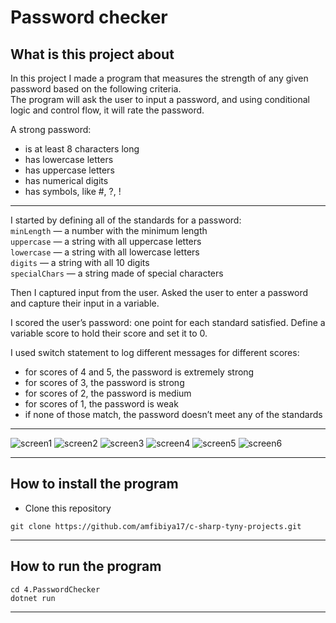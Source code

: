 Password checker
==============

## What is this project about

In this project I made a program that measures the strength of any given password based on the following criteria.  
The program will ask the user to input a password, and using conditional logic and control flow, it will rate the password.

A strong password:
- is at least 8 characters long
- has lowercase letters
- has uppercase letters
- has numerical digits
- has symbols, like #, ?, !

---

I started by defining all of the standards for a password:  
`minLength` — a number with the minimum length  
`uppercase` — a string with all uppercase letters  
`lowercase` — a string with all lowercase letters  
`digits` — a string with all 10 digits  
`specialChars` — a string made of special characters

Then I captured input from the user. Asked the user to enter a password and capture their input in a variable.

I scored the user’s password: one point for each standard satisfied. Define a variable score to hold their score and set it to 0.

I used switch statement to log different messages for different scores:
- for scores of 4 and 5, the password is extremely strong
- for scores of 3, the password is strong
- for scores of 2, the password is medium
- for scores of 1, the password is weak
- if none of those match, the password doesn’t meet any of the standards



---


![screen1]()
![screen2]()
![screen3]()
![screen4]()
![screen5]()
![screen6]()

---

## How to install the program

- Clone this repository 

```
git clone https://github.com/amfibiya17/c-sharp-tyny-projects.git
```

---

## How to run the program

```
cd 4.PasswordChecker
dotnet run
```

---